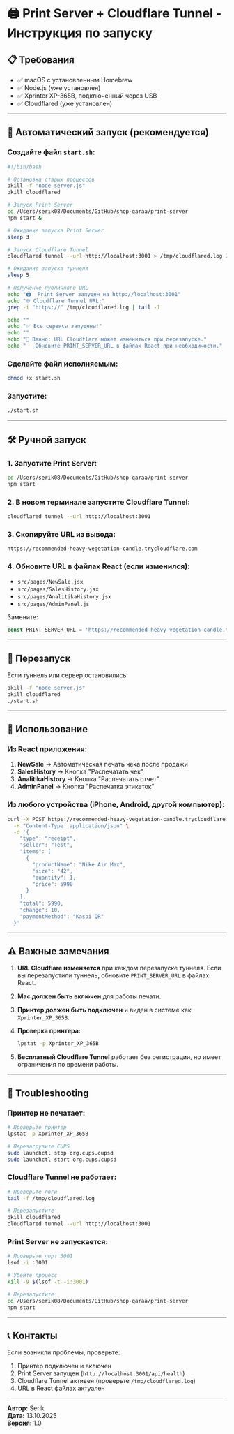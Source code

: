 # 🖨️ Print Server + Cloudflare Tunnel - Инструкция по запуску

## 📋 Требования

- ✅ macOS с установленным Homebrew
- ✅ Node.js (уже установлен)
- ✅ Xprinter XP-365B, подключенный через USB
- ✅ Cloudflared (уже установлен)

---

## 🚀 Автоматический запуск (рекомендуется)

### Создайте файл `start.sh`:

```bash
#!/bin/bash

# Остановка старых процессов
pkill -f "node server.js"
pkill cloudflared

# Запуск Print Server
cd /Users/serik08/Documents/GitHub/shop-qaraa/print-server
npm start &

# Ожидание запуска Print Server
sleep 3

# Запуск Cloudflare Tunnel
cloudflared tunnel --url http://localhost:3001 > /tmp/cloudflared.log 2>&1 &

# Ожидание запуска туннеля
sleep 5

# Получение публичного URL
echo "🖨️  Print Server запущен на http://localhost:3001"
echo "🌐 Cloudflare Tunnel URL:"
grep -i "https://" /tmp/cloudflared.log | tail -1

echo ""
echo "✅ Все сервисы запущены!"
echo ""
echo "📝 Важно: URL Cloudflare может измениться при перезапуске."
echo "   Обновите PRINT_SERVER_URL в файлах React при необходимости."
```

### Сделайте файл исполняемым:

```bash
chmod +x start.sh
```

### Запустите:

```bash
./start.sh
```

---

## 🛠️ Ручной запуск

### 1. Запустите Print Server:

```bash
cd /Users/serik08/Documents/GitHub/shop-qaraa/print-server
npm start
```

### 2. В новом терминале запустите Cloudflare Tunnel:

```bash
cloudflared tunnel --url http://localhost:3001
```

### 3. Скопируйте URL из вывода:

```
https://recommended-heavy-vegetation-candle.trycloudflare.com
```

### 4. Обновите URL в файлах React (если изменился):

- `src/pages/NewSale.jsx`
- `src/pages/SalesHistory.jsx`
- `src/pages/AnalitikaHistory.jsx`
- `src/pages/AdminPanel.js`

Замените:
```javascript
const PRINT_SERVER_URL = 'https://recommended-heavy-vegetation-candle.trycloudflare.com/api/print';
```

---

## 🔄 Перезапуск

Если туннель или сервер остановились:

```bash
pkill -f "node server.js"
pkill cloudflared
./start.sh
```

---

## 📱 Использование

### Из React приложения:

1. **NewSale** → Автоматическая печать чека после продажи
2. **SalesHistory** → Кнопка "Распечатать чек"
3. **AnalitikaHistory** → Кнопка "Распечатать отчет"
4. **AdminPanel** → Кнопка "Распечатка этикеток"

### Из любого устройства (iPhone, Android, другой компьютер):

```bash
curl -X POST https://recommended-heavy-vegetation-candle.trycloudflare.com/api/print \
  -H "Content-Type: application/json" \
  -d '{
    "type": "receipt",
    "seller": "Test",
    "items": [
      {
        "productName": "Nike Air Max",
        "size": "42",
        "quantity": 1,
        "price": 5990
      }
    ],
    "total": 5990,
    "change": 10,
    "paymentMethod": "Kaspi QR"
  }'
```

---

## ⚠️ Важные замечания

1. **URL Cloudflare изменяется** при каждом перезапуске туннеля. Если вы перезапустили туннель, обновите `PRINT_SERVER_URL` в файлах React.

2. **Mac должен быть включен** для работы печати.

3. **Принтер должен быть подключен** и виден в системе как `Xprinter_XP_365B`.

4. **Проверка принтера:**
   ```bash
   lpstat -p Xprinter_XP_365B
   ```

5. **Бесплатный Cloudflare Tunnel** работает без регистрации, но имеет ограничения по времени работы.

---

## 🐛 Troubleshooting

### Принтер не печатает:

```bash
# Проверьте принтер
lpstat -p Xprinter_XP_365B

# Перезагрузите CUPS
sudo launchctl stop org.cups.cupsd
sudo launchctl start org.cups.cupsd
```

### Cloudflare Tunnel не работает:

```bash
# Проверьте логи
tail -f /tmp/cloudflared.log

# Перезапустите
pkill cloudflared
cloudflared tunnel --url http://localhost:3001
```

### Print Server не запускается:

```bash
# Проверьте порт 3001
lsof -i :3001

# Убейте процесс
kill -9 $(lsof -t -i:3001)

# Перезапустите
cd /Users/serik08/Documents/GitHub/shop-qaraa/print-server
npm start
```

---

## 📞 Контакты

Если возникли проблемы, проверьте:
1. Принтер подключен и включен
2. Print Server запущен (`http://localhost:3001/api/health`)
3. Cloudflare Tunnel активен (проверьте `/tmp/cloudflared.log`)
4. URL в React файлах актуален

---

**Автор:** Serik  
**Дата:** 13.10.2025  
**Версия:** 1.0


